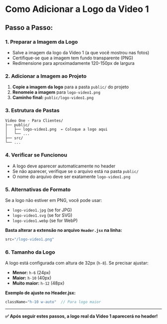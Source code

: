 # Como Adicionar a Logo da Video 1

## Passo a Passo:

### 1. Preparar a Imagem da Logo
- Salve a imagem da logo da Video 1 (a que você mostrou nas fotos)
- Certifique-se que a imagem tem fundo transparente (PNG)
- Redimensione para aproximadamente 120-150px de largura

### 2. Adicionar a Imagem ao Projeto
1. **Copie a imagem da logo** para a pasta `public/` do projeto
2. **Renomeie a imagem** para `logo-video1.png`
3. **Caminho final:** `public/logo-video1.png`

### 3. Estrutura de Pastas
```
Video One - Para Clientes/
├── public/
│   ├── logo-video1.png  ← Coloque a logo aqui
│   └── ...
├── src/
└── ...
```

### 4. Verificar se Funcionou
- A logo deve aparecer automaticamente no header
- Se não aparecer, verifique se o arquivo está na pasta `public/`
- O nome do arquivo deve ser exatamente `logo-video1.png`

### 5. Alternativas de Formato
Se a logo não estiver em PNG, você pode usar:
- `logo-video1.jpg` (se for JPG)
- `logo-video1.svg` (se for SVG)
- `logo-video1.webp` (se for WebP)

**Basta alterar a extensão no arquivo `Header.jsx` na linha:**
```jsx
src="/logo-video1.png"
```

### 6. Tamanho da Logo
A logo está configurada com altura de 32px (`h-8`). Se precisar ajustar:
- **Menor:** `h-6` (24px)
- **Maior:** `h-10` (40px)
- **Muito maior:** `h-12` (48px)

**Exemplo de ajuste no Header.jsx:**
```jsx
className="h-10 w-auto"  // Para logo maior
```

---

**✅ Após seguir estes passos, a logo real da Video 1 aparecerá no header!** 